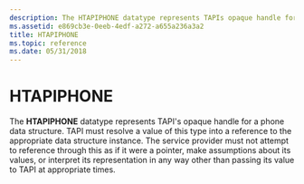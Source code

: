 ```yaml
---
description: The HTAPIPHONE datatype represents TAPIs opaque handle for a phone data structure.
ms.assetid: e869cb3e-0eeb-4edf-a272-a655a236a3a2
title: HTAPIPHONE
ms.topic: reference
ms.date: 05/31/2018
---
```


# HTAPIPHONE

The **HTAPIPHONE** datatype represents TAPI's opaque handle for a phone data structure. TAPI must resolve a value of this type into a reference to the appropriate data structure instance. The service provider must not attempt to reference through this as if it were a pointer, make assumptions about its values, or interpret its representation in any way other than passing its value to TAPI at appropriate times.

 

 



